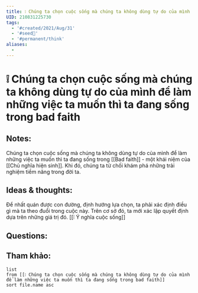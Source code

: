 ```yaml
---
title: ❕ Chúng ta chọn cuộc sống mà chúng ta không dùng tự do của mình để làm những việc ta muốn thì ta đang sống trong bad faith
UID: 210831225730
tags:
  - '#created/2021/Aug/31'
  - '#seed🥜'
  - '#permanent/think'
aliases:
  - 
---
```

# ❕ Chúng ta chọn cuộc sống mà chúng ta không dùng tự do của mình để làm những việc ta muốn thì ta đang sống trong bad faith

## Notes:
Chúng ta chọn cuộc sống mà chúng ta không dùng tự do của mình để làm những việc ta muốn thì ta đang sống trong [[Bad faith]] - một khái niệm của [[Chủ nghĩa hiện sinh]]. Khi đó, chúng ta từ chối khám phá những trải nghiệm tiềm năng trong đời ta.

## Ideas & thoughts:
Để nhất quán được con đường, định hướng lựa chọn, ta phải xác định điều gì mà ta theo đuổi trong cuộc này. Trên cơ sở đó, ta mới xác lập quyết định dựa trên những giá trị đó.
[[❕ Ý nghĩa cuộc sống]]

## Questions:


## Tham khảo:
```dataview
list
from [[❕ Chúng ta chọn cuộc sống mà chúng ta không dùng tự do của mình để làm những việc ta muốn thì ta đang sống trong bad faith]]
sort file.name asc
```